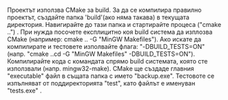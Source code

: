 Проектът използва CMake за build. За да се компилира правилно проектът, създайте папка 'build'(ако няма такава) в текущата директория. Навигирайте до тази папка и стартирайте процеса ("cmake ..") . При нужда посочете експлицитно коя build система да изплозва CMake (например: cmake .. -G "MinGW Makefiles"). Ако искате да компилирате и тестовете изполвайте флага: "-DBUILD_TESTS=ON" (напр. "cmake ..cd -G "MinGW Makefiles" -DBUILD_TESTS=ON"). Компилирайте кода с командата спрямо build системата, която сте използвали (напр. mingw32-make). CMake ще създаде главния "executable" файл в същата папка с името "backup.exe". Тестовоте се изпълняват от поддиректорията "test", като файлът е именуван "tests.exe" . 